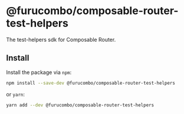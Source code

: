 # @furucombo/composable-router-test-helpers

The test-helpers sdk for Composable Router.

## Install

Install the package via `npm`:

```sh
npm install --save-dev @furucombo/composable-router-test-helpers
```

or `yarn`:

```sh
yarn add --dev @furucombo/composable-router-test-helpers
```
